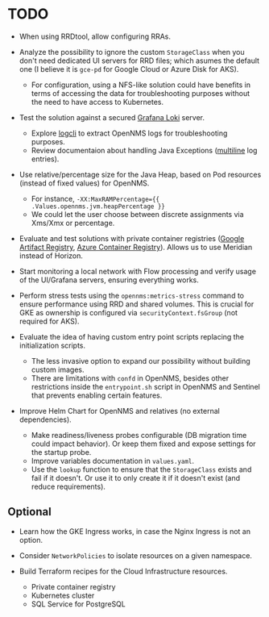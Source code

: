 # TODO

* When using RRDtool, allow configuring RRAs.

* Analyze the possibility to ignore the custom `StorageClass` when you don't need dedicated UI servers for RRD files; which asumes the default one (I believe it is `gce-pd` for Google Cloud or Azure Disk for AKS).
  * For configuration, using a NFS-like solution could have benefits in terms of accessing the data for troubleshooting purposes without the need to have access to Kubernetes.

* Test the solution against a secured [Grafana Loki](https://grafana.com/oss/loki/) server.
  * Explore [logcli](https://grafana.com/docs/loki/latest/getting-started/logcli/) to extract OpenNMS logs for troubleshooting purposes.
  * Review documentaion about handling Java Exceptions ([multiline](https://grafana.com/docs/loki/latest/clients/promtail/stages/multiline/) log entries).

* Use relative/percentage size for the Java Heap, based on Pod resources (instead of fixed values) for OpenNMS.
  * For instance, `-XX:MaxRAMPercentage={{ .Values.opennms.jvm.heapPercentage }}`
  * We could let the user choose between discrete assignments via Xms/Xmx or percentage.

* Evaluate and test solutions with private container registries ([Google Artifact Registry](https://cloud.google.com/artifact-registry/docs/overview), [Azure Container Registry](https://azure.microsoft.com/en-us/services/container-registry/)).
  Allows us to use Meridian instead of Horizon.

* Start monitoring a local network with Flow processing and verify usage of the UI/Grafana servers, ensuring everything works.

* Perform stress tests using the `opennms:metrics-stress` command to ensure performance using RRD and shared volumes. This is crucial for GKE as ownership is configured via `securityContext.fsGroup` (not required for AKS).

* Evaluate the idea of having custom entry point scripts replacing the initialization scripts.
  * The less invasive option to expand our possibility without building custom images.
  * There are limitations with `confd` in OpenNMS, besides other restrictions inside the `entrypoint.sh` script in OpenNMS and Sentinel that prevents enabling certain features.

* Improve Helm Chart for OpenNMS and relatives (no external dependencies).
  * Make readiness/liveness probes configurable (DB migration time could impact behavior). Or keep them fixed and expose settings for the startup probe.
  * Improve variables documentation in `values.yaml`.
  * Use the `lookup` function to ensure that the `StorageClass` exists and fail if it doesn't. Or use it to only create it if it doesn't exist (and reduce requirements).

## Optional

* Learn how the GKE Ingress works, in case the Nginx Ingress is not an option.

* Consider `NetworkPolicies` to isolate resources on a given namespace.

* Build Terraform recipes for the Cloud Infrastructure resources.
  * Private container registry
  * Kubernetes cluster
  * SQL Service for PostgreSQL
